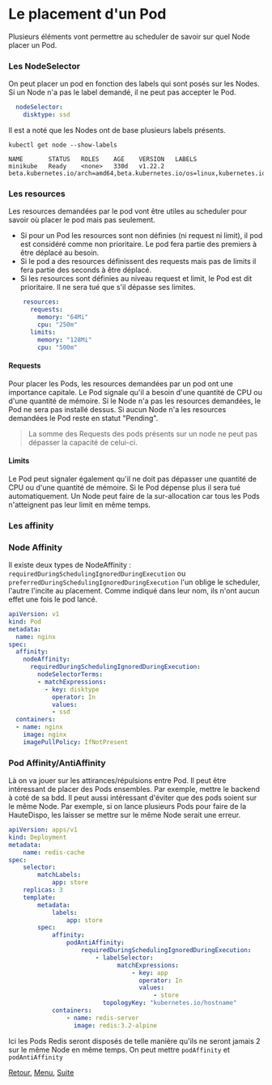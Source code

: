 # Le placement d'un Pod
Plusieurs éléments vont permettre au scheduler de savoir sur quel Node placer un Pod.

### Les NodeSelector
On peut placer un pod en fonction des labels qui sont posés sur les Nodes. Si un Node n'a pas le label demandé, il ne peut pas accepter le Pod.
```yaml
  nodeSelector:
    disktype: ssd
```
Il est a noté que les Nodes ont de base plusieurs labels présents.
```shell
kubectl get node --show-labels

NAME       STATUS   ROLES    AGE    VERSION   LABELS
minikube   Ready    <none>   330d   v1.22.2   beta.kubernetes.io/arch=amd64,beta.kubernetes.io/os=linux,kubernetes.io/arch=amd64,kubernetes.io/hostname=minikube,kubernetes.io/os=linux
```

### Les resources
Les resources demandées par le pod vont être utiles au scheduler pour savoir où placer le pod mais pas seulement.
- Si pour un Pod les resources sont non définies (ni request ni limit), il pod est considéré comme non prioritaire.
  Le pod fera partie des premiers à être déplacé au besoin.
- Si le pod a des resources définissent des requests mais pas de limits il fera partie des seconds à être déplacé.
- Si les resources sont définies au niveau request et limit, le Pod est dit prioritaire.
  Il ne sera tué que s'il dépasse ses limites.

```yaml
    resources:
      requests:
        memory: "64Mi"
        cpu: "250m"
      limits:
        memory: "128Mi"
        cpu: "500m"
```

#### Requests
Pour placer les Pods, les resources demandées par un pod ont une importance capitale.
Le Pod signale qu'il a besoin d'une quantité de CPU ou d'une quantité de mémoire.
Si le Node n'a pas les resources demandées, le Pod ne sera pas installé dessus.
Si aucun Node n'a les resources demandées le Pod reste en statut "Pending".
> La somme des Requests des pods présents sur un node ne peut pas dépasser la capacité de celui-ci.

#### Limits
Le Pod peut signaler également qu'il ne doit pas dépasser une quantité de CPU ou d'une quantité de mémoire.
Si le Pod dépense plus il sera tué automatiquement.
Un Node peut faire de la sur-allocation car tous les Pods n'atteignent pas leur limit en même temps.

### Les affinity
### Node Affinity
 Il existe deux types de NodeAffinity : 
 `requiredDuringSchedulingIgnoredDuringExecution` ou `preferredDuringSchedulingIgnoredDuringExecution`
l'un oblige le scheduler, l'autre l'incite au placement. Comme indiqué dans leur nom, ils n'ont aucun effet une fois le pod lancé.


```yaml
apiVersion: v1
kind: Pod
metadata:
  name: nginx
spec:
  affinity:
    nodeAffinity:
      requiredDuringSchedulingIgnoredDuringExecution:
        nodeSelectorTerms:
        - matchExpressions:
          - key: disktype
            operator: In
            values:
            - ssd            
  containers:
  - name: nginx
    image: nginx
    imagePullPolicy: IfNotPresent
```

### Pod Affinity/AntiAffinity
Là on va jouer sur les attirances/répulsions entre Pod. Il peut être intéressant de placer des Pods ensembles. Par exemple, mettre le backend à coté de sa bdd.
Il peut aussi intéressant d'éviter que des pods soient sur le même Node. Par exemple, si on lance plusieurs Pods pour faire de la HauteDispo, les laisser se mettre sur le même Node serait une erreur.
```yaml
apiVersion: apps/v1
kind: Deployment
metadata:
    name: redis-cache
spec:
    selector:
        matchLabels:
            app: store
    replicas: 3
    template:
        metadata:
            labels:
                app: store
        spec:
            affinity:
                podAntiAffinity:
                    requiredDuringSchedulingIgnoredDuringExecution:
                        - labelSelector:
                              matchExpressions:
                                  - key: app
                                    operator: In
                                    values:
                                        - store
                          topologyKey: "kubernetes.io/hostname"
            containers:
                - name: redis-server
                  image: redis:3.2-alpine
```
Ici les Pods Redis seront disposés de telle manière qu'ils ne seront jamais 2 sur le même Node en même temps. 
On peut mettre `podAffinity` et `podAntiAffinity`  


[Retour](https://obeyler.github.io/Formation-K8S/Chapitres/PersistentVolumeClaim.html), [Menu](https://obeyler.github.io/Formation-K8S/), [Suite](https://obeyler.github.io/Formation-K8S/Chapitres/LabelAnnotation.html)
